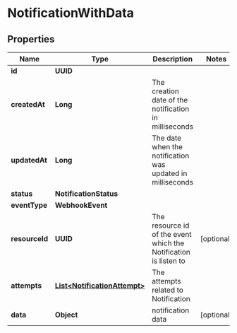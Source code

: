 

# NotificationWithData


## Properties

| Name | Type | Description | Notes |
|------------ | ------------- | ------------- | -------------|
|**id** | **UUID** |  |  |
|**createdAt** | **Long** | The creation date of the notification in milliseconds |  |
|**updatedAt** | **Long** | The date when the notification was updated in milliseconds |  |
|**status** | **NotificationStatus** |  |  |
|**eventType** | **WebhookEvent** |  |  |
|**resourceId** | **UUID** | The resource id of the event which the Notification is listen to |  [optional] |
|**attempts** | [**List&lt;NotificationAttempt&gt;**](NotificationAttempt.md) | The attempts related to Notification |  |
|**data** | **Object** | notification data |  [optional] |



